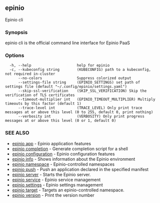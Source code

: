 ## epinio

Epinio cli

### Synopsis

epinio cli is the official command line interface for Epinio PaaS 

### Options

```
  -h, --help                     help for epinio
  -c, --kubeconfig string        (KUBECONFIG) path to a kubeconfig, not required in-cluster
      --no-colors                Suppress colorized output
      --settings-file string     (EPINIO_SETTINGS) set path of settings file (default "~/.config/epinio/settings.yaml")
      --skip-ssl-verification    (SKIP_SSL_VERIFICATION) Skip the verification of TLS certificates
      --timeout-multiplier int   (EPINIO_TIMEOUT_MULTIPLIER) Multiply timeouts by this factor (default 1)
      --trace-level int          (TRACE_LEVEL) Only print trace messages at or above this level (0 to 255, default 0, print nothing)
      --verbosity int            (VERBOSITY) Only print progress messages at or above this level (0 or 1, default 0)
```

### SEE ALSO

* [epinio app](epinio_app.md)	 - Epinio application features
* [epinio completion](epinio_completion.md)	 - Generate completion script for a shell
* [epinio configuration](epinio_configuration.md)	 - Epinio configuration features
* [epinio info](epinio_info.md)	 - Shows information about the Epinio environment
* [epinio namespace](epinio_namespace.md)	 - Epinio-controlled namespaces
* [epinio push](epinio_push.md)	 - Push an application declared in the specified manifest
* [epinio server](epinio_server.md)	 - Starts the Epinio server.
* [epinio service](epinio_service.md)	 - Epinio service management
* [epinio settings](epinio_settings.md)	 - Epinio settings management
* [epinio target](epinio_target.md)	 - Targets an epinio-controlled namespace.
* [epinio version](epinio_version.md)	 - Print the version number

